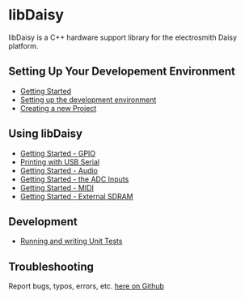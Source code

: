 # libDaisy

libDaisy is a C++ hardware support library for the electrosmith Daisy platform.

## Setting Up Your Developement Environment

* [Getting Started](https://github.com/electro-smith/DaisyWiki/wiki)
* [Setting up the development environment](https://github.com/electro-smith/DaisyWiki/wiki/1.-Setting-Up-Your-Development-Environment)
* [Creating a new Project](https://github.com/electro-smith/DaisyWiki/wiki/How-To:-Create-a-New-Project)

## Using libDaisy

* [Getting Started - GPIO](_a1_Getting-Started-GPIO.md)
* [Printing with USB Serial](_a2_Getting-Started-Serial-Printing.md)
* [Getting Started - Audio](_a3_Getting-Started-Audio.md)
* [Getting Started - the ADC Inputs](_a4_Getting-Started-ADCs.md)
* [Getting Started - MIDI](_a5_Getting-Started-MIDI.md)
* [Getting Started - External SDRAM](_a6_Getting-Started-External-SDRAM.md)

## Development

* [Running and writing Unit Tests](_b1_Development-Unit-Testing.md)

## Troubleshooting

Report bugs, typos, errors, etc. [here on Github](https://github.com/electro-smith/libDaisy/issues)
